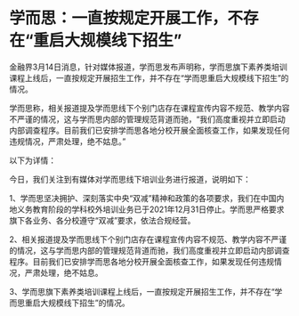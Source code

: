 # 学而思：一直按规定开展工作，不存在“重启大规模线下招生”

金融界3月14日消息，针对媒体报道，学而思发布声明称，学而思旗下素养类培训课程上线后，一直按规定开展招生工作，并不存在“学而思重启大规模线下招生”的情况。

学而思称，相关报道提及学而思线下个别门店存在课程宣传内容不规范、教学内容不严谨的情况，这与学而思内部的管理规范背道而驰，“我们高度重视并立即启动内部调查程序。目前我们已安排学而思各地分校开展全面核查工作，如果发现任何违规情况，严肃处理，绝不姑息。”

以下为详情：

今日，我们关注到有媒体对学而思线下培训业务进行报道，说明如下：

1、学而思坚决拥护、深刻落实中央“双减”精神和政策的各项要求，我们在中国内地义务教育阶段的学科校外培训业务已于2021年12月31日停止。学而思严格要求旗下各业务、各分校遵守“双减”要求，依法合规经营。

2、相关报道提及学而思线下个别门店存在课程宣传内容不规范、教学内容不严谨的情况，这与学而思内部的管理规范背道而驰，我们高度重视并立即启动内部调查程序。目前我们已安排学而思各地分校开展全面核查工作，如果发现任何违规情况，严肃处理，绝不姑息。

3、学而思旗下素养类培训课程上线后，一直按规定开展招生工作，并不存在“学而思重启大规模线下招生”的情况。

